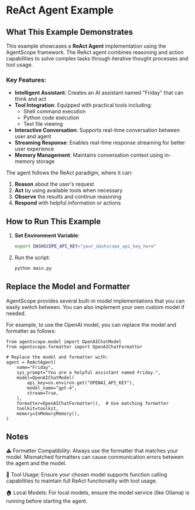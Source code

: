 # ReAct Agent Example

## What This Example Demonstrates

This example showcases a **ReAct Agent** implementation using the
AgentScope framework. The ReAct agent combines reasoning and action capabilities to solve complex tasks through iterative thought processes and tool usage.

### Key Features:
- **Intelligent Assistant**: Creates an AI assistant named "Friday" that can think and act
- **Tool Integration**: Equipped with practical tools including:
  - Shell command execution
  - Python code execution
  - Text file viewing
- **Interactive Conversation**: Supports real-time conversation between user and agent
- **Streaming Response**: Enables real-time response streaming for better user experience
- **Memory Management**: Maintains conversation context using in-memory storage

The agent follows the ReAct paradigm, where it can:
1. **Reason** about the user's request
2. **Act** by using available tools when necessary
3. **Observe** the results and continue reasoning
4. **Respond** with helpful information or actions

## How to Run This Example
1. **Set Environment Variable**:
   ```bash
   export DASHSCOPE_API_KEY="your_dashscope_api_key_here"
   ```
2. Run the script:
    ```bash
   python main.py
   ```

## Replace the Model and Formatter
AgentScope provides several built-in model implementations that you can easily switch between. You can also implement your own custom model if needed.

For example, to use the OpenAI model, you can replace the model and formatter as follows:
```
from agentscope.model import OpenAIChatModel
from agentscope.formatter import OpenAIChatFormatter

# Replace the model and formatter with:
agent = ReActAgent(
    name="Friday",
    sys_prompt="You are a helpful assistant named Friday.",
    model=OpenAIChatModel(
        api_key=os.environ.get("OPENAI_API_KEY"),
        model_name="gpt-4",
        stream=True,
    ),
    formatter=OpenAIChatFormatter(),  # Use matching formatter
    toolkit=toolkit,
    memory=InMemoryMemory(),
)
```

## Notes

⚠️ Formatter Compatibility: Always use the formatter that matches your model. Mismatched formatters can cause communication errors between the agent and the model.

🔧 Tool Usage: Ensure your chosen model supports function calling capabilities to maintain full ReAct functionality with tool usage.

🏠 Local Models: For local models, ensure the model service (like Ollama) is running before starting the agent.